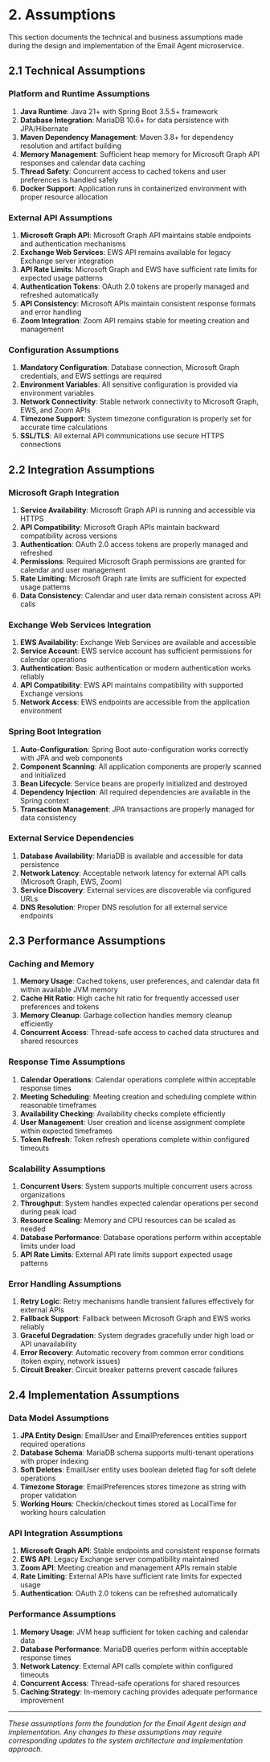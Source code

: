 # 2. Assumptions

This section documents the technical and business assumptions made during the design and implementation of the Email Agent microservice.

## 2.1 Technical Assumptions

### Platform and Runtime Assumptions
1. **Java Runtime**: Java 21+ with Spring Boot 3.5.5+ framework
2. **Database Integration**: MariaDB 10.6+ for data persistence with JPA/Hibernate
3. **Maven Dependency Management**: Maven 3.8+ for dependency resolution and artifact building
4. **Memory Management**: Sufficient heap memory for Microsoft Graph API responses and calendar data caching
5. **Thread Safety**: Concurrent access to cached tokens and user preferences is handled safely
6. **Docker Support**: Application runs in containerized environment with proper resource allocation

### External API Assumptions
1. **Microsoft Graph API**: Microsoft Graph API maintains stable endpoints and authentication mechanisms
2. **Exchange Web Services**: EWS API remains available for legacy Exchange server integration
3. **API Rate Limits**: Microsoft Graph and EWS have sufficient rate limits for expected usage patterns
4. **Authentication Tokens**: OAuth 2.0 tokens are properly managed and refreshed automatically
5. **API Consistency**: Microsoft APIs maintain consistent response formats and error handling
6. **Zoom Integration**: Zoom API remains stable for meeting creation and management

### Configuration Assumptions
1. **Mandatory Configuration**: Database connection, Microsoft Graph credentials, and EWS settings are required
2. **Environment Variables**: All sensitive configuration is provided via environment variables
3. **Network Connectivity**: Stable network connectivity to Microsoft Graph, EWS, and Zoom APIs
4. **Timezone Support**: System timezone configuration is properly set for accurate time calculations
5. **SSL/TLS**: All external API communications use secure HTTPS connections

## 2.2 Integration Assumptions

### Microsoft Graph Integration
1. **Service Availability**: Microsoft Graph API is running and accessible via HTTPS
2. **API Compatibility**: Microsoft Graph APIs maintain backward compatibility across versions
3. **Authentication**: OAuth 2.0 access tokens are properly managed and refreshed
4. **Permissions**: Required Microsoft Graph permissions are granted for calendar and user management
5. **Rate Limiting**: Microsoft Graph rate limits are sufficient for expected usage patterns
6. **Data Consistency**: Calendar and user data remain consistent across API calls

### Exchange Web Services Integration
1. **EWS Availability**: Exchange Web Services are available and accessible
2. **Service Account**: EWS service account has sufficient permissions for calendar operations
3. **Authentication**: Basic authentication or modern authentication works reliably
4. **API Compatibility**: EWS API maintains compatibility with supported Exchange versions
5. **Network Access**: EWS endpoints are accessible from the application environment

### Spring Boot Integration
1. **Auto-Configuration**: Spring Boot auto-configuration works correctly with JPA and web components
2. **Component Scanning**: All application components are properly scanned and initialized
3. **Bean Lifecycle**: Service beans are properly initialized and destroyed
4. **Dependency Injection**: All required dependencies are available in the Spring context
5. **Transaction Management**: JPA transactions are properly managed for data consistency

### External Service Dependencies
1. **Database Availability**: MariaDB is available and accessible for data persistence
2. **Network Latency**: Acceptable network latency for external API calls (Microsoft Graph, EWS, Zoom)
3. **Service Discovery**: External services are discoverable via configured URLs
4. **DNS Resolution**: Proper DNS resolution for all external service endpoints

## 2.3 Performance Assumptions

### Caching and Memory
1. **Memory Usage**: Cached tokens, user preferences, and calendar data fit within available JVM memory
2. **Cache Hit Ratio**: High cache hit ratio for frequently accessed user preferences and tokens
3. **Memory Cleanup**: Garbage collection handles memory cleanup efficiently
4. **Concurrent Access**: Thread-safe access to cached data structures and shared resources

### Response Time Assumptions
1. **Calendar Operations**: Calendar operations complete within acceptable response times
2. **Meeting Scheduling**: Meeting creation and scheduling complete within reasonable timeframes
3. **Availability Checking**: Availability checks complete efficiently
4. **User Management**: User creation and license assignment complete within expected timeframes
5. **Token Refresh**: Token refresh operations complete within configured timeouts

### Scalability Assumptions
1. **Concurrent Users**: System supports multiple concurrent users across organizations
2. **Throughput**: System handles expected calendar operations per second during peak load
3. **Resource Scaling**: Memory and CPU resources can be scaled as needed
4. **Database Performance**: Database operations perform within acceptable limits under load
5. **API Rate Limits**: External API rate limits support expected usage patterns

### Error Handling Assumptions
1. **Retry Logic**: Retry mechanisms handle transient failures effectively for external APIs
2. **Fallback Support**: Fallback between Microsoft Graph and EWS works reliably
3. **Graceful Degradation**: System degrades gracefully under high load or API unavailability
4. **Error Recovery**: Automatic recovery from common error conditions (token expiry, network issues)
5. **Circuit Breaker**: Circuit breaker patterns prevent cascade failures

## 2.4 Implementation Assumptions

### Data Model Assumptions
1. **JPA Entity Design**: EmailUser and EmailPreferences entities support required operations
2. **Database Schema**: MariaDB schema supports multi-tenant operations with proper indexing
3. **Soft Deletes**: EmailUser entity uses boolean deleted flag for soft delete operations
4. **Timezone Storage**: EmailPreferences stores timezone as string with proper validation
5. **Working Hours**: Checkin/checkout times stored as LocalTime for working hours calculation

### API Integration Assumptions
1. **Microsoft Graph API**: Stable endpoints and consistent response formats
2. **EWS API**: Legacy Exchange server compatibility maintained
3. **Zoom API**: Meeting creation and management APIs remain stable
4. **Rate Limiting**: External APIs have sufficient rate limits for expected usage
5. **Authentication**: OAuth 2.0 tokens can be refreshed automatically

### Performance Assumptions
1. **Memory Usage**: JVM heap sufficient for token caching and calendar data
2. **Database Performance**: MariaDB queries perform within acceptable response times
3. **Network Latency**: External API calls complete within configured timeouts
4. **Concurrent Access**: Thread-safe operations for shared resources
5. **Caching Strategy**: In-memory caching provides adequate performance improvement

---

*These assumptions form the foundation for the Email Agent design and implementation. Any changes to these assumptions may require corresponding updates to the system architecture and implementation approach.*
